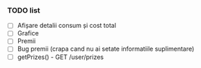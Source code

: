 ### TODO list

- [ ] Afișare detalii consum și cost total
- [ ] Grafice
- [ ] Premii
- [ ] Bug premii (crapa cand nu ai setate informatiile suplimentare)
- [ ] getPrizes() - GET /user/prizes
